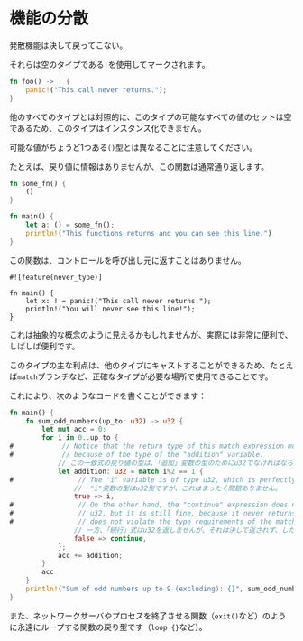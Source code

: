 # <!--Diverging functions--> 機能の分散

<!--Diverging functions never return.-->
発散機能は決して戻ってこない。
<!--They are marked using `!`, which is an empty type.-->
それらは空のタイプである`!`を使用してマークされます。

```rust
fn foo() -> ! {
    panic!("This call never returns.");
}
```

<!--As opposed to all the other types, this one cannot be instantiated, because the set of all possible values this type can have is empty.-->
他のすべてのタイプとは対照的に、このタイプの可能なすべての値のセットは空であるため、このタイプはインスタンス化できません。
<!--Note, that it is different from the `()` type, which has exactly one possible value.-->
可能な値がちょうど1つある`()`型とは異なることに注意してください。

<!--For example, this functions returns as usual, although there is no information in the return value.-->
たとえば、戻り値に情報はありませんが、この関数は通常通り返します。

```rust
fn some_fn() {
    ()
}

fn main() {
    let a: () = some_fn();
    println!("This functions returns and you can see this line.")
}
```

<!--As opposed to this function, which will never return the control back to the caller.-->
この関数は、コントロールを呼び出し元に返すことはありません。

```rust,ignore
#![feature(never_type)]

fn main() {
    let x: ! = panic!("This call never returns.");
    println!("You will never see this line!");
}
```

<!--Although this might seem like an abstract concept, it is in fact very useful and often handy.-->
これは抽象的な概念のように見えるかもしれませんが、実際には非常に便利で、しばしば便利です。
<!--The main advantage of this type is that it can be cast to any other one and therefore used at places where an exact type is required, for instance in `match` branches.-->
このタイプの主な利点は、他のタイプにキャストすることができるため、たとえば`match`ブランチなど、正確なタイプが必要な場所で使用できることです。
<!--This allows us to write code like this:-->
これにより、次のようなコードを書くことができます：

```rust
fn main() {
    fn sum_odd_numbers(up_to: u32) -> u32 {
        let mut acc = 0;
        for i in 0..up_to {
#            // Notice that the return type of this match expression must be u32
#            // because of the type of the "addition" variable.
            // この一致式の戻り値の型は、「追加」変数の型のためにu32でなければならないことに注意してください。
            let addition: u32 = match i%2 == 1 {
#                // The "i" variable is of type u32, which is perfectly fine.
                //  "i"変数の型はu32型ですが、これはまったく問題ありません。
                true => i,
#                // On the other hand, the "continue" expression does not return
#                // u32, but it is still fine, because it never returns and therefore
#                // does not violate the type requirements of the match expression.
                // 一方、「続行」式はu32を返しませんが、それは決して返されず、したがって一致式の型要件に違反しないため、まだ問題ありません。
                false => continue,
            };
            acc += addition;
        }
        acc
    }
    println!("Sum of odd numbers up to 9 (excluding): {}", sum_odd_numbers(9));
}
```

<!--It is also the return type of functions that loop forever (eg `loop {}`) like network servers or functions that terminates the process (eg `exit()`).-->
また、ネットワークサーバやプロセスを終了させる関数（`exit()`など）のように永遠にループする関数の戻り型です（`loop {}`など）。
